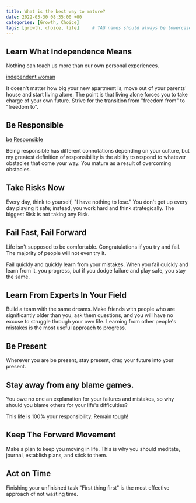 ```yaml
---
title: What is the best way to mature?
date: 2022-03-30 08:35:00 +00
categories: [Growth, Choice]
tags: [growth, choice, life]     # TAG names should always be lowercase
---
```


## Learn What Independence Means

Nothing can teach us more than our own personal experiences.

[independent woman](/assets/img/independent-woman.png)

It doesn't matter how big your new apartment is, move out of your parents' house and start living alone. The point is that living alone forces you to take charge of your own future. Strive for the transition from "freedom from" to "freedom to".

## Be Responsible

[be Responsible](/assets/img/be-responsible.jpg)

Being responsible has different connotations depending on your culture, but my greatest definition of responsibility is the ability to respond to whatever obstacles that come your way. You mature as a result of overcoming obstacles.

## Take Risks Now

Every day, think to yourself, "I have nothing to lose." You don't get up every day playing it safe; instead, you work hard and think strategically. The biggest Risk is not taking any Risk.

## Fail Fast, Fail Forward

Life isn't supposed to be comfortable. Congratulations if you try and fail. The majority of people will not even try it.

Fail quickly and quickly learn from your mistakes. When you fail quickly and learn from it, you progress, but if you dodge failure and play safe, you stay the same.

## Learn From Experts In Your Field

Build a team with the same dreams. Make friends with people who are significantly older than you, ask them questions, and you will have no excuse to struggle through your own life. Learning from other people's mistakes is the most useful approach to progress.

## Be Present

Wherever you are be present, stay present, drag your future into your present.

## Stay away from any blame games.

You owe no one an explanation for your failures and mistakes, so why should you blame others for your life's difficulties?

This life is 100% your responsibility. Remain tough!

## Keep The Forward Movement

Make a plan to keep you moving in life. This is why you should meditate, journal, establish plans, and stick to them.

## Act on Time

Finishing your unfinished task "First thing first" is the most effective approach of not wasting time.